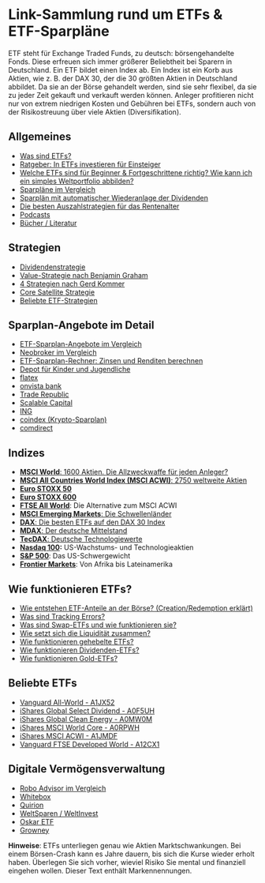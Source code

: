 # Link-Sammlung rund um ETFs & ETF-Sparpläne

ETF steht für Exchange Traded Funds, zu deutsch: börsengehandelte Fonds. Diese erfreuen sich immer größerer Beliebtheit bei Sparern in Deutschland. Ein ETF bildet einen Index ab. Ein Index ist ein Korb aus Aktien, wie z. B. der DAX 30, der die 30 größten Aktien in Deutschland abbildet. Da sie an der Börse gehandelt werden, sind sie sehr flexibel, da sie zu jeder Zeit gekauft und verkauft werden können. Anleger profitieren nicht nur von extrem niedrigen Kosten und Gebühren bei ETFs, sondern auch von der Risikostreuung über viele Aktien (Diversifikation). 


## Allgemeines

- [Was sind ETFs?](https://etf.capital/was-sind-etfs/)
- [Ratgeber: In ETFs investieren für Einsteiger](https://etf.capital/etf-investieren-ratgeber-einsteiger/)
- [Welche ETFs sind für Beginner & Fortgeschrittene richtig? Wie kann ich ein simples Weltportfolio abbilden?](https://etf.capital/welche-etfs-kaufen-3-etfs-fuer-einsteiger/)
- [Sparpläne im Vergleich](https://etf.capital/die-besten-depots-fur-etf-sparer/)
- [Sparplän mit automatischer Wiederanlage der Dividenden](https://etf.capital/sparplane-mit-automatischer-wiederanlage-der-ausschuttungen/)
- [Die besten Auszahlstrategien für das Rentenalter](https://etf.capital/etf-auszahlstrategie-was-machen-mit-etfs-im-alter/)
- [Podcasts](https://etf.capital/die-liste-der-besten-etf-podcasts-folgen/)
- [Bücher / Literatur](https://etf.capital/buchempfehlungen-fur-etf-sparer/)

## Strategien

- [Dividendenstrategie](https://etf.capital/dividendenstrategie-etf/)
- [Value-Strategie nach Benjamin Graham](https://etf.capital/benjamin-graham-value-investing/)
- [4 Strategien nach Gerd Kommer](https://etf.capital/etf-strategie-gerd-kommer/)
- [Core Satellite Strategie](https://etf.capital/die-core-satellite-strategie/)
- [Beliebte ETF-Strategien](https://etf.capital/etfs-die-beliebtesten-anlage-strategien/)

## Sparplan-Angebote im Detail

- [ETF-Sparplan-Angebote im Vergleich](https://etf.capital/der-etf-sparplan-vergleich/)
- [Neobroker im Vergleich](https://etf.capital/neo-broker-vergleich/)
- [ETF-Sparplan-Rechner: Zinsen und Renditen berechnen](https://etf.capital/etf-sparplan-rechner/)
- [Depot für Kinder und Jugendliche](https://etf.capital/etf-depots-sparen-fuer-kinder-und-jugendliche/)
- [flatex](https://etf.capital/broker/flatex/etf-sparplan/)
- [onvista bank](https://etf.capital/broker/onvista-bank/etf-sparplan/)
- [Trade Republic](https://etf.capital/broker/trade-republic/etf-sparplan/)
- [Scalable Capital](https://etf.capital/broker/scalable-capital/etf-sparplan/)
- [ING](https://etf.capital/broker/ing/etf-sparplan/)
- [coindex (Krypto-Sparplan)](https://etf.capital/broker/coindex/etf-sparplan/)
- [comdirect](https://etf.capital/broker/comdirect/etf-sparplan/)

## Indizes

- [**MSCI World**: 1600 Aktien. Die Allzweckwaffe für jeden Anleger?](https://etf.capital/etf-sparplan-msci-world-die-allzweckwaffe-fur-jeden-anleger/)
- **[MSCI All Countries World Index (MSCI ACWI)](https://etf.capital/zwei-etfs-auf-den-msci-all-countries-world-index/)**[: 2750 weltweite Aktien](https://etf.capital/zwei-etfs-auf-den-msci-all-countries-world-index/)
- [**Euro STOXX 50**](https://etf.capital/euro-stoxx-50-oder-euro-stoxx-600/)
- [**Euro STOXX 600**](https://etf.capital/euro-stoxx-50-oder-euro-stoxx-600/)
- [**FTSE All World**](https://etf.capital/indizes-msci-world-oder-ftse-all-world/): Die Alternative zum MSCI ACWI
- [**MSCI Emerging Markets**: Die Schwellenländer](https://etf.capital/msci-emerging-markets-etf/)
- [**DAX**: Die besten ETFs auf den DAX 30 Index](https://etf.capital/daxetf-die-besten-etf-fonds-auf-den-dax/)
- [**MDAX**: Der deutsche Mittelstand](https://etf.capital/mdax-etf/)
- [**TecDAX**: Deutsche Technologiewerte](https://etf.capital/tecdax-etf/)
- [**Nasdaq 100**](https://etf.capital/die-besten-nasdaq-100-etfs/)**:** US-Wachstums- und Technologieaktien
- [**S&P 500**](https://etf.capital/so-funktioniert-der-s-p500-aktienindex/): Das US-Schwergewicht
- [**Frontier Markets**](https://etf.capital/frontier-markets-sind-die-neuen-emerging-markets/): Von Afrika bis Lateinamerika

## Wie funktionieren ETFs?

- [Wie entstehen ETF-Anteile an der Börse? (Creation/Redemption erklärt)](https://etf.capital/wie-funktionieren-etfs-hinter-der-fassade/)
- [Was sind Tracking Errors?](https://etf.capital/was-ist-ein-tracking-error-bei-etfs/)
- [Was sind Swap-ETFs und wie funktionieren sie?](https://etf.capital/swap-etf/)
- [Wie setzt sich die Liquidität zusammen?](https://etf.capital/liquiditaet-bei-etfs/)
- [Wie funktionieren gehebelte ETFs?](https://etf.capital/wie-funktionieren-gehebelte-etfs/)
- [Wie funktionieren Dividenden-ETFs?](https://etf.capital/funktionsweise-von-dividenden-etfs/)
- [Wie funktionieren Gold-ETFs?](https://etf.capital/wie-gold-etfs-funktionieren/)

## Beliebte ETFs

- [Vanguard All-World - A1JX52](https://etf.capital/etf/IE00B3RBWM25)
- [iShares Global Select Dividend - A0F5UH](https://etf.capital/etf/DE000A0F5UH1)
- [iShares Global Clean Energy - A0MW0M](https://etf.capital/etf/IE00B1XNHC34)
- [iShares MSCI World Core - A0RPWH ](https://etf.capital/etf/IE00B4L5Y983)
- [iShares MSCI ACWI - A1JMDF](https://etf.capital/etf/IE00B6R52259)
- [Vanguard FTSE Developed World - A12CX1](https://etf.capital/etf/IE00BKX55T58)

## Digitale Vermögensverwaltung

- [Robo Advisor im Vergleich](https://etf.capital/robo-advisor-im-vergleich/)
- [Whitebox](https://etf.capital/whitebox-robo-advisor-test-und-erfahrungen/)
- [Quirion](https://www.sparplaene.net/robo-advisor-von-quirion-im-test/)
- [WeltSparen / WeltInvest](https://www.sparplaene.net/weltsparen-und-weltinvest-im-test/)
- [Oskar ETF](https://www.sparplaene.net/oskar-etf-sparplan-im-test/)
- [Growney](https://www.sparplaene.net/growney-sparplan-test/)

**Hinweise**: ETFs unterliegen genau wie Aktien Marktschwankungen. Bei einem Börsen-Crash kann es Jahre dauern, bis sich die Kurse wieder erholt haben. Überlegen Sie sich vorher, wieviel Risiko Sie mental und finanziell eingehen wollen. Dieser Text enthält Markennennungen.
